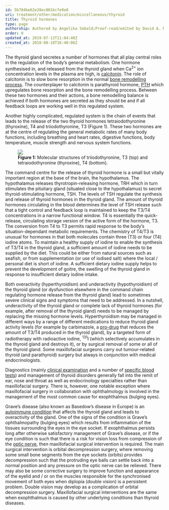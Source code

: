 ```yaml
---
id: 5b784be62e28ec001bcfe9e8
uri: treatment/other/medication/miscellaneous/thyroid
title: Thyroid hormones
type: page
authorship: Authored by Angelika Sebald;Proof-read/edited by David A. Mitchell
order: 0
updated_at: 2019-07-13T11:04:48Z
created_at: 2018-08-18T16:40:06Z
---
```


<p>The thyroid gland secretes a number of hormones that all play
    central roles in the regulation of the body’s general metabolism.
    One hormone synthesised in, and released from the thyroid
    gland when Ca<sup>2+</sup> ion concentration levels in the
    plasma are high, is <a href="/treatment/other/medication/miscellaneous/calcitonin">calcitonin</a>.
    The role of calcitonin is to slow bone resorption in the
    normal <a href="/diagnosis/a-z/necrosis/hard/detailed">bone remodelling process</a>.
    The counterplayer to calcitonin is parathyroid hormone,
    <a href="/treatment/other/medication/miscellaneous/pth">PTH</a> which upregulates bone resorption and the bone remodelling
        process. Between these two hormones and their actions,
        a bone remodelling balance is achieved if both hormones
        are secreted as they should be and if all feedback loops
        are working well in this regulated system.</p>
<p>Another highly complicated, regulated system is the chain of
    events that leads to the release of the two thyroid hormones
    tetraiodothyronine (thyroxine), T4 and triiodothyronine,
    T3 (Figure 1). These two hormones are at the centre of regulating
    the general metabolic rates of many body functions, including
    breathing and heart rates, digestive functions, body temperature,
    muscle strength and nervous system functions.</p>
<figure><img src="/treatment-other-medication-miscellaneous-thyroid-figure1.png">
    <figcaption><strong>Figure 1:</strong> Molecular structures of triiodothyronine,
        T3 (top) and tetraiodothyronine (thyroxine), T4 (bottom).</figcaption>
</figure>
<p>The command centre for the release of thyroid hormone is a small
    but vitally important region at the base of the brain, the
    hypothalamus. The hypothalamus releases thyrotropin-releasing
    hormone, TRH which in turn stimulates the pituitary gland
    (situated close to the hypothalamus) to secret thyroid-stimulating
    hormone, TSH. The levels of TSH regulate the synthesis and
    release of thyroid hormones in the thyroid gland. The amount
    of thyroid hormones circulating in the blood determines the
    level of TSH release such that a tight control and feedback
    loop is maintained to keep the T3/T4 concentrations in a
    narrow functional window. T4 is essentially the quick-release,
    circulating storage version of the active form of the hormone,
    T3. The conversion from T4 to T3 permits rapid response to
    the body’s situation-dependant metabolic requirements. The
    chemistry of T4/T3 is unusual for hormones in that both molecules
    contain three (T3) or four (T4) iodine atoms. To maintain
    a healthy supply of iodine to enable the synthesis of T3/T4
    in the thyroid gland, a sufficient amount of iodine needs
    to be supplied by the diet. This could be either from natural
    sources such as seafish, or from supplementation (or use
    of iodised salt) where the local / personal diet is short
    of iodine. A sufficient dietary iodine supply helps to prevent
    the development of goitre, the swelling of the thyroid gland
    in response to insufficient dietary iodine intake.</p>
<p>Both overactivity (hyperthyroidism) and underactivity (hypothyroidism)
    of the thyroid gland (or dysfunction elsewhere in the command
    chain regulating hormone release from the thyroid gland)
    lead to sometimes severe clinical signs and symptoms that
    need to be addressed. In a nutshell, underactivity of the
    thyroid gland or complete lack of thyroid hormones (for example,
    after removal of the thyroid gland) needs to be managed by
    replacing the missing hormone levels. Hyperthyroidism may
    be managed in different ways by a range of different medications
    to reduce thyroid gland activity levels (for example by carbimazole,
    a <a href="/treatment-other-medication-delivery-level3">pro-drug</a>    that reduces the amount of T3/T4 produced in the thyroid
    gland), by a targeted form of radiotherapy with radioactive
    iodine, <sup>131</sup>I (which selectively accumulates in
    the thyroid gland and destroys it), or by surgical removal
    of some or all of the thyroid gland. Some maxillofacial surgeons
    carry out tumour-related thyroid (and parathyroid) surgery
    but always in conjunction with medical endocrinologists.</p>
<p>Diagnostics (mainly <a href="/diagnosis/tests/examination">clinical examination</a>    and a number of <a href="/diagnosis/tests/blood-tests">specific blood tests</a>)
    and management of thyroid disorders generally fall into the
    remit of ear, nose and throat as well as endocrinology specialties
    rather than maxillofacial surgery. There is, however, one
    notable exception where maxillofacial surgery in collaboration
    with ophthalmology is involved in the management of the most
    common cause for exophthalmus (bulging eyes).</p>
<p>Grave’s disease (also known as Basedow’s disease in Europe) is
    an <a href="/treatment/other/medication/inflammation/more-info">autoimmune condition</a>    that affects the thyroid gland and leads to overactivity
    of the gland. One of the signs of the condition is Grave’s
    ophthalmopathy (bulging eyes) which results from inflammation
    of the tissues surrounding the eyes in the eye socket. If
    exophthalmus persists long after otherwise satisfactory management
    of Grave’s disease, or if the eye condition is such that
    there is a risk for vision loss from compression of the
    <a href="/diagnosis/a-z/neuropathies/detailed">optic nerve</a>, then maxillofacial surgical intervention
        is required. The main surgical intervention is orbital
        decompression surgery, where removing some small bone
        segments from the eye sockets (orbits) provides decompression
        such that the protruding eye balls can settle back into
        a normal position and any pressure on the optic nerve
        can be relieved. There may also be some corrective surgery
        to improve function and appearance of the eyelid and
        / or on the muscles responsible for the synchronised
        movement of both eyes when diplopia (double vision) is
        a persistent problem. Double vision may develop as a
        complication of orbital decompression surgery. Maxillofacial
        surgical interventions are the same when exophthalmus
        is caused by other underlying conditions than thyroid
        diseases.</p>
